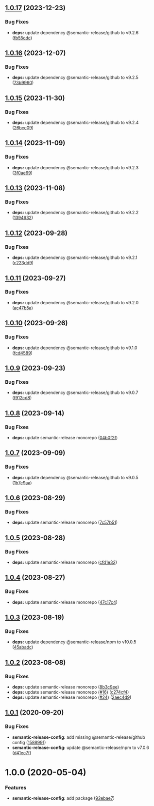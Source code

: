 ## [1.0.17](https://github.com/mooyoul/node-standard/compare/semantic-release-config-v1.0.16...semantic-release-config-v1.0.17) (2023-12-23)


### Bug Fixes

* **deps:** update dependency @semantic-release/github to v9.2.6 ([fb55cdc](https://github.com/mooyoul/node-standard/commit/fb55cdc83a60a00fcd97835637c84bdbc1589616))

## [1.0.16](https://github.com/mooyoul/node-standard/compare/semantic-release-config-v1.0.15...semantic-release-config-v1.0.16) (2023-12-07)


### Bug Fixes

* **deps:** update dependency @semantic-release/github to v9.2.5 ([73b9990](https://github.com/mooyoul/node-standard/commit/73b9990f712bbfeb50de9c708422344e5cc656a5))

## [1.0.15](https://github.com/mooyoul/node-standard/compare/semantic-release-config-v1.0.14...semantic-release-config-v1.0.15) (2023-11-30)


### Bug Fixes

* **deps:** update dependency @semantic-release/github to v9.2.4 ([26bcc09](https://github.com/mooyoul/node-standard/commit/26bcc09275aaa9721f116e691aa1cb8a4fe7b7f5))

## [1.0.14](https://github.com/mooyoul/node-standard/compare/semantic-release-config-v1.0.13...semantic-release-config-v1.0.14) (2023-11-09)


### Bug Fixes

* **deps:** update dependency @semantic-release/github to v9.2.3 ([3f0ae69](https://github.com/mooyoul/node-standard/commit/3f0ae693ae5e2b0020d0708285812f5cb26afc0a))

## [1.0.13](https://github.com/mooyoul/node-standard/compare/semantic-release-config-v1.0.12...semantic-release-config-v1.0.13) (2023-11-08)


### Bug Fixes

* **deps:** update dependency @semantic-release/github to v9.2.2 ([1394632](https://github.com/mooyoul/node-standard/commit/139463222a90fd11f0d5581d76467ecaa970abf0))

## [1.0.12](https://github.com/mooyoul/node-standard/compare/semantic-release-config-v1.0.11...semantic-release-config-v1.0.12) (2023-09-28)


### Bug Fixes

* **deps:** update dependency @semantic-release/github to v9.2.1 ([c223dd9](https://github.com/mooyoul/node-standard/commit/c223dd9441033f8fddc3824088350c6185841e6e))

## [1.0.11](https://github.com/mooyoul/node-standard/compare/semantic-release-config-v1.0.10...semantic-release-config-v1.0.11) (2023-09-27)


### Bug Fixes

* **deps:** update dependency @semantic-release/github to v9.2.0 ([ac47b5a](https://github.com/mooyoul/node-standard/commit/ac47b5a2579b701acc2fcfc5622e37414a6d970a))

## [1.0.10](https://github.com/mooyoul/node-standard/compare/semantic-release-config-v1.0.9...semantic-release-config-v1.0.10) (2023-09-26)


### Bug Fixes

* **deps:** update dependency @semantic-release/github to v9.1.0 ([fcd4589](https://github.com/mooyoul/node-standard/commit/fcd4589979cf62f5e2e9b9f4d218bbcec7b2b0e5))

## [1.0.9](https://github.com/mooyoul/node-standard/compare/semantic-release-config-v1.0.8...semantic-release-config-v1.0.9) (2023-09-23)


### Bug Fixes

* **deps:** update dependency @semantic-release/github to v9.0.7 ([f912cd8](https://github.com/mooyoul/node-standard/commit/f912cd8a27e69f3da9e0687694b8f1d85ac78903))

## [1.0.8](https://github.com/mooyoul/node-standard/compare/semantic-release-config-v1.0.7...semantic-release-config-v1.0.8) (2023-09-14)


### Bug Fixes

* **deps:** update semantic-release monorepo ([04b0f2f](https://github.com/mooyoul/node-standard/commit/04b0f2f774f8d8f73d8cd54087741173e891863e))

## [1.0.7](https://github.com/mooyoul/node-standard/compare/semantic-release-config-v1.0.6...semantic-release-config-v1.0.7) (2023-09-09)


### Bug Fixes

* **deps:** update dependency @semantic-release/github to v9.0.5 ([1b7c9aa](https://github.com/mooyoul/node-standard/commit/1b7c9aae21126086081d05a8b6b5e305d742adab))

## [1.0.6](https://github.com/mooyoul/node-standard/compare/semantic-release-config-v1.0.5...semantic-release-config-v1.0.6) (2023-08-29)


### Bug Fixes

* **deps:** update semantic-release monorepo ([7c57b51](https://github.com/mooyoul/node-standard/commit/7c57b51c342e251d302062ee370373b8ed09d242))

## [1.0.5](https://github.com/mooyoul/node-standard/compare/semantic-release-config-v1.0.4...semantic-release-config-v1.0.5) (2023-08-28)


### Bug Fixes

* **deps:** update semantic-release monorepo ([cfd1e32](https://github.com/mooyoul/node-standard/commit/cfd1e326b413e98f25abfeb26a5ed52d047cbe71))

## [1.0.4](https://github.com/mooyoul/node-standard/compare/semantic-release-config-v1.0.3...semantic-release-config-v1.0.4) (2023-08-27)


### Bug Fixes

* **deps:** update semantic-release monorepo ([47c17c4](https://github.com/mooyoul/node-standard/commit/47c17c4676b181c83ece08dc5bbf78d333add543))

## [1.0.3](https://github.com/mooyoul/node-standard/compare/semantic-release-config-v1.0.2...semantic-release-config-v1.0.3) (2023-08-19)


### Bug Fixes

* **deps:** update dependency @semantic-release/npm to v10.0.5 ([45abadc](https://github.com/mooyoul/node-standard/commit/45abadc7919d129635a354e58ead94e670ee8fb3))

## [1.0.2](https://github.com/mooyoul/node-standard/compare/semantic-release-config-v1.0.1...semantic-release-config-v1.0.2) (2023-08-08)


### Bug Fixes

* **deps:** update semantic-release monorepo ([8b3c9ee](https://github.com/mooyoul/node-standard/commit/8b3c9eeea4088147f836f2ea6ebcbd241e41890b))
* **deps:** update semantic-release monorepo ([#16](https://github.com/mooyoul/node-standard/issues/16)) ([c274cf4](https://github.com/mooyoul/node-standard/commit/c274cf411a395f07540028b71a4370635966bd5e))
* **deps:** update semantic-release monorepo ([#24](https://github.com/mooyoul/node-standard/issues/24)) ([2aec4d9](https://github.com/mooyoul/node-standard/commit/2aec4d98e31a00109e410665be6da98c30b05fda))

## [1.0.1](https://github.com/mooyoul/node-standard/compare/semantic-release-config-v1.0.0...semantic-release-config-v1.0.1) (2020-09-20)


### Bug Fixes

* **semantic-release-config:** add missing @semantic-release/github config ([1588991](https://github.com/mooyoul/node-standard/commit/1588991c415ec2237d7e86671b59ede48836d099))
* **semantic-release-config:** update @semantic-release/npm to v7.0.6 ([d41ec7f](https://github.com/mooyoul/node-standard/commit/d41ec7f7cc05c66ecfd985a53d90dd4e181d3b35))

# 1.0.0 (2020-05-04)


### Features

* **semantic-release-config:** add package ([92ebae7](https://github.com/mooyoul/node-standard/commit/92ebae78a20051a0c56643c6ba451bbd0e92766e))

